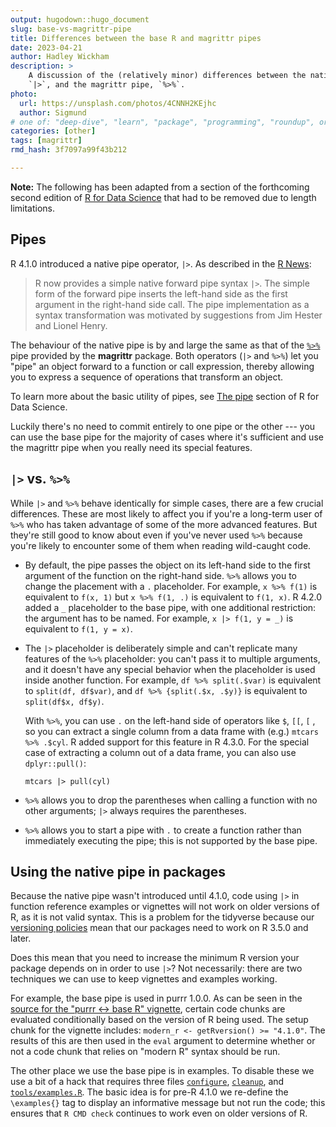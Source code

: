 ```yaml
---
output: hugodown::hugo_document
slug: base-vs-magrittr-pipe
title: Differences between the base R and magrittr pipes
date: 2023-04-21
author: Hadley Wickham
description: >
    A discussion of the (relatively minor) differences between the native R pipe, 
    `|>`, and the magrittr pipe, `%>%`.
photo:
  url: https://unsplash.com/photos/4CNNH2KEjhc
  author: Sigmund
# one of: "deep-dive", "learn", "package", "programming", "roundup", or "other"
categories: [other] 
tags: [magrittr]
rmd_hash: 3f7097a99f43b212

---
```


<!--
TODO:
* [x] Look over / edit the post's title in the yaml
* [x] Edit (or delete) the description; note this appears in the Twitter card
* [x] Pick category and tags (see existing with [`hugodown::tidy_show_meta()`](https://rdrr.io/pkg/hugodown/man/use_tidy_post.html))
* [x] Find photo & update yaml metadata
* [x] Create `thumbnail-sq.jpg`; height and width should be equal
* [x] Create `thumbnail-wd.jpg`; width should be >5x height
* [x] [`hugodown::use_tidy_thumbnails()`](https://rdrr.io/pkg/hugodown/man/use_tidy_post.html)
* [ ] Add intro sentence, e.g. the standard tagline for the package
* [ ] [`usethis::use_tidy_thanks()`](https://usethis.r-lib.org/reference/use_tidy_thanks.html)
-->

**Note:** The following has been adapted from a section of the forthcoming second edition of [R for Data Science](https://r4ds.hadley.nz/) that had to be removed due to length limitations.

## Pipes

R 4.1.0 introduced a native pipe operator, `|>`. As described in the [R News](https://cran.r-project.org/doc/manuals/r-devel/NEWS.html):

> R now provides a simple native forward pipe syntax `|>`. The simple form of the forward pipe inserts the left-hand side as the first argument in the right-hand side call. The pipe implementation as a syntax transformation was motivated by suggestions from Jim Hester and Lionel Henry.

The behaviour of the native pipe is by and large the same as that of the [`%>%`](https://magrittr.tidyverse.org/reference/pipe.html) pipe provided by the **magrittr** package. Both operators (`|>` and `%>%`) let you "pipe" an object forward to a function or call expression, thereby allowing you to express a sequence of operations that transform an object.

To learn more about the basic utility of pipes, see [The pipe](https://r4ds.hadley.nz/data-transform.html#the-pipe) section of R for Data Science.

Luckily there's no need to commit entirely to one pipe or the other --- you can use the base pipe for the majority of cases where it's sufficient and use the magrittr pipe when you really need its special features.

## `|>` vs. `%>%`

While `|>` and `%>%` behave identically for simple cases, there are a few crucial differences. These are most likely to affect you if you're a long-term user of `%>%` who has taken advantage of some of the more advanced features. But they're still good to know about even if you've never used `%>%` because you're likely to encounter some of them when reading wild-caught code.

-   By default, the pipe passes the object on its left-hand side to the first argument of the function on the right-hand side. `%>%` allows you to change the placement with a `.` placeholder. For example, `x %>% f(1)` is equivalent to `f(x, 1)` but `x %>% f(1, .)` is equivalent to `f(1, x)`. R 4.2.0 added a `_` placeholder to the base pipe, with one additional restriction: the argument has to be named. For example, `x |> f(1, y = _)` is equivalent to `f(1, y = x)`.

-   The `|>` placeholder is deliberately simple and can't replicate many features of the `%>%` placeholder: you can't pass it to multiple arguments, and it doesn't have any special behavior when the placeholder is used inside another function. For example, `df %>% split(.$var)` is equivalent to `split(df, df$var)`, and `df %>% {split(.$x, .$y)}` is equivalent to `split(df$x, df$y)`.

    With `%>%`, you can use `.` on the left-hand side of operators like `$`, `[[`, `[` , so you can extract a single column from a data frame with (e.g.) `mtcars %>% .$cyl`. R added support for this feature in R 4.3.0. For the special case of extracting a column out of a data frame, you can also use `dplyr::pull()`:

    <div class="highlight">

    <pre class='chroma'><code class='language-r' data-lang='r'><span><span class='nv'>mtcars</span> <span class='o'>|&gt;</span> <span class='nf'>pull</span><span class='o'>(</span><span class='nv'>cyl</span><span class='o'>)</span></span></code></pre>

    </div>

-   `%>%` allows you to drop the parentheses when calling a function with no other arguments; `|>` always requires the parentheses.

-   `%>%` allows you to start a pipe with `.` to create a function rather than immediately executing the pipe; this is not supported by the base pipe.

## Using the native pipe in packages

Because the native pipe wasn't introduced until 4.1.0, code using `|>` in function reference examples or vignettes will not work on older versions of R, as it is not valid syntax. This is a problem for the tidyverse because our [versioning policies](https://www.tidyverse.org/blog/2019/04/r-version-support/) mean that our packages need to work on R 3.5.0 and later.

Does this mean that you need to increase the minimum R version your package depends on in order to use `|>`? Not necessarily: there are two techniques we can use to keep vignettes and examples working.

For example, the base pipe is used in purrr 1.0.0. As can be seen in the [source for the "purrr \<-\> base R" vignette](https://github.com/tidyverse/purrr/commit/df4630c6e8cd5028386ee96b9036f1755f26adc4), certain code chunks are evaluated conditionally based on the version of R being used. The setup chunk for the vignette includes: `modern_r <- getRversion() >= "4.1.0"`. The results of this are then used in the `eval` argument to determine whether or not a code chunk that relies on "modern R" syntax should be run.

The other place we use the base pipe is in examples. To disable these we use a bit of a hack that requires three files [`configure`](https://github.com/tidyverse/purrr/blob/main/configure), [`cleanup`](https://github.com/tidyverse/purrr/blob/main/cleanup), and [`tools/examples.R`](https://github.com/tidyverse/purrr/blob/main/tools/examples.R). The basic idea is for pre-R 4.1.0 we re-define the `\examples{}` tag to display an informative message but not run the code; this ensures that `R CMD check` continues to work even on older versions of R.

